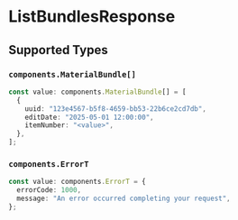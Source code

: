 # ListBundlesResponse


## Supported Types

### `components.MaterialBundle[]`

```typescript
const value: components.MaterialBundle[] = [
  {
    uuid: "123e4567-b5f8-4659-bb53-22b6ce2cd7db",
    editDate: "2025-05-01 12:00:00",
    itemNumber: "<value>",
  },
];
```

### `components.ErrorT`

```typescript
const value: components.ErrorT = {
  errorCode: 1000,
  message: "An error occurred completing your request",
};
```

